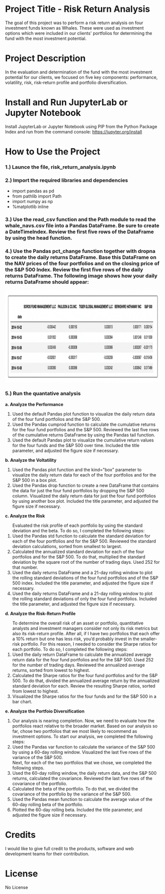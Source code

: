 # Project Title - Risk Return Analysis 
The goal of this project was to perform a risk return analysis on four investment funds known as Whales. These were used as investment options which were included in our clients' portfolios for determining the fund with the most investment potential.  


# Project Description
In the evaluation and determination of the fund with the most investment potential for our clients, we focused on five key components: performance, volatility, risk, risk-return profile and portfolio diversification.  
  
  
# Install and Run JupyterLab or Jupyter Notebook 

Install JupyterLab or Jupyter Notebook using PIP from the Python Package Index and run from the command console: https://jupyter.org/install


# How to Use the Project

### 1.) Launce the file, risk_return_analysis.ipynb 

### 2.) Import the required libraries and dependencies 
<ul>   
           <li>import pandas as pd</li>
           <li>from pathlib import Path</li>
           <li>import numpy as np</li>
           <li>%matplotlib inline</li>
</ul> 

### 3.) Use the read_csv function and the Path module to read the whale_navs.csv file into a Pandas DataFrame. Be sure to create a DateTimeIndex. Review the first five rows of the DataFrame by using the head function. 

### 4.) Use the Pandas pct_change function together with dropna to create the daily returns DataFrame. Base this DataFrame on the NAV prices of the four portfolios and on the closing price of the S&P 500 Index. Review the first five rows of the daily returns DataFrame. The following image shows how your daily returns DataFrame should appear: 

<img src="daily_returns_dataframe.png" width="900" height="300">


### 5.) Run the quantative analysis

<b>a. Analyze the Performance</b>
<ol>
<li>Used the default Pandas plot function to visualize the daily return data of the four fund portfolios and the S&P 500.</li>
<li>Used the Pandas cumprod function to calculate the cumulative returns for the four fund portfolios and the S&P 500. Reviewed the last five rows of the cumulative returns DataFrame by using the Pandas tail function.</li>
<li>Used the default Pandas plot to visualize the cumulative return values for the four funds and the S&P 500 over time.  Included the title parameter, and adjusted the figure size if necessary.</li>
</ol>
   
<b>b. Analyze the Voltatility</b>
<ol>
<li>Used the Pandas plot function and the kind="box" parameter to visualize the daily return data for each of the four portfolios and for the S&P 500 in a box plot.</li>
<li>Used the Pandas drop function to create a new DataFrame that contains the data for just the four fund portfolios by dropping the S&P 500 column. Visualized the daily return data for just the four fund portfolios by using another box plot.  Included the title parameter, and adjusted the figure size if necessary.</li>
</ol>            
    
<b>c. Analyze the Risk</b> 
<ol>
Evaluated the risk profile of each portfolio by using the standard deviation and the beta. To do so, I completed the following steps:
<li>Used the Pandas std function to calculate the standard deviation for each of the four portfolios and for the S&P 500. Reviewed the standard deviation calculations, sorted from smallest to largest.</li>
<li>Calculated the annualized standard deviation for each of the four portfolios and for the S&P 500. To do that, multiplied the standard deviation by the square root of the number of trading days. Used 252 for that number.</li>
<li>Used the daily returns DataFrame and a 21-day rolling window to plot the rolling standard deviations of the four fund portfolios and of the S&P 500 index. Included the title parameter, and adjusted the figure size if necessary.</li>
<li>Used the daily returns DataFrame and a 21-day rolling window to plot the rolling standard deviations of only the four fund portfolios. Included the title parameter, and adjusted the figure size if necessary.</li>
</ol>

<b>d. Analyze the Risk-Return Profile</b> 
<ol>
To determine the overall risk of an asset or portfolio, quantitative analysts and investment managers consider not only its risk metrics but also its risk-return profile. After all, if I have two portfolios that each offer a 10% return but one has less risk, you’d probably invest in the smaller-risk portfolio. For this reason, I needed to consider the Sharpe ratios for each portfolio. To do so, I completed the following steps:
<li>Used the daily return DataFrame to calculate the annualized average return data for the four fund portfolios and for the S&P 500. Used 252 for the number of trading days. Reviewed the annualized average returns, sorted from lowest to highest.</li>
<li>Calculated the Sharpe ratios for the four fund portfolios and for the S&P 500. To do that, divided the annualized average return by the annualized standard deviation for each. Review the resulting Sharpe ratios, sorted from lowest to highest.</li>
<li>Visualized the Sharpe ratios for the four funds and for the S&P 500 in a bar chart.</li>
</ol>   
    
<b>e. Analyze the Portfoio Diversification</b> 
<ol>
<li>Our analysis is nearing completion. Now, we need to evaluate how the portfolios react relative to the broader market. Based on our analysis so far, chose two portfolios that we most likely to recommend as investment options. To start our analysis, we completed the following steps:</li>
<li>Used the Pandas var function to calculate the variance of the S&P 500 by using a 60-day rolling window. Visualized the last five rows of the variance of the S&P 500.</li>
Next, for each of the two portfolios that we chose, we completed the following steps.
<li>Used the 60-day rolling window, the daily return data, and the S&P 500 returns, calculated the covariance. Reviewed the last five rows of the covariance of the portfolio.</li>
<li>Calculated the beta of the portfolio. To do that, we divided the covariance of the portfolio by the variance of the S&P 500.</li>
<li>Used the Pandas mean function to calculate the average value of the 60-day rolling beta of the portfolio.</li>
<li>Plotted the 60-day rolling beta. Included the title parameter, and adjusted the figure size if necessary.</li>
</ol>

# Credits
I would like to give full credit to the products, software and web development teams for their contribution.

# License
No License




